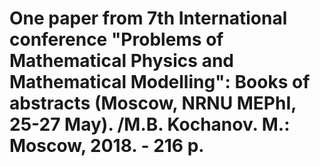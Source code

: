 # One paper from 7th International conference "Problems of Mathematical Physics and Mathematical Modelling": Books of abstracts (Moscow, NRNU MEPhI, 25-27 May). /M.B. Kochanov. M.: Moscow, 2018. - 216 p.
